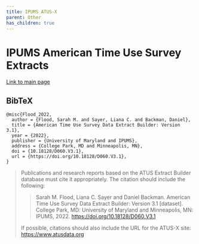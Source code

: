 ```yaml
---
title: IPUMS ATUS-X
parent: Other
has_children: true
---
```


# IPUMS American Time Use Survey Extracts

[Link to main page](https://www.atusdata.org/atus/)

## BibTeX
```
@misc{Flood_2022,
  author = {Flood, Sarah M. and Sayer, Liana C. and Backman, Daniel},
  title = {American Time Use Survey Data Extract Builder: Version 3.1},
  year = {2022},
  publisher = {University of Maryland and IPUMS},
  address = {College Park, MD and Minneapolis, MN},
  doi = {10.18128/D060.V3.1},
  url = {https://doi.org/10.18128/D060.V3.1},
}
```

> Publications and research reports based on the ATUS Extract Builder database must cite it appropriately. The citation should include the following:
> 
> > Sarah M. Flood, Liana C. Sayer and Daniel Backman. American Time Use Survey Data Extract Builder: Version 3.1 [dataset]. College Park, MD: University of Maryland and Minneapolis, MN: IPUMS, 2022. https://doi.org/10.18128/D060.V3.1
>
> If possible, citations should also include the URL for the ATUS-X site: https://www.atusdata.org







